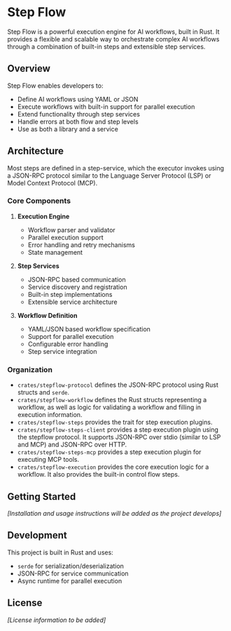 # Step Flow

Step Flow is a powerful execution engine for AI workflows, built in Rust. It provides a flexible and scalable way to orchestrate complex AI workflows through a combination of built-in steps and extensible step services.
## Overview

Step Flow enables developers to:
- Define AI workflows using YAML or JSON
- Execute workflows with built-in support for parallel execution
- Extend functionality through step services
- Handle errors at both flow and step levels
- Use as both a library and a service

## Architecture

Most steps are defined in a step-service, which the executor invokes using a JSON-RPC protocol similar to the Language Server Protocol (LSP) or Model Context Protocol (MCP).

### Core Components

1. **Execution Engine**
   - Workflow parser and validator
   - Parallel execution support
   - Error handling and retry mechanisms
   - State management

2. **Step Services**
   - JSON-RPC based communication
   - Service discovery and registration
   - Built-in step implementations
   - Extensible service architecture

3. **Workflow Definition**
   - YAML/JSON based workflow specification
   - Support for parallel execution
   - Configurable error handling
   - Step service integration

### Organization

- `crates/stepflow-protocol` defines the JSON-RPC protocol using Rust structs and `serde`.
- `crates/stepflow-workflow` defines the Rust structs representing a workflow, as well as logic
  for validating a workflow and filling in execution information.
- `crates/stepflow-steps` provides the trait for step execution plugins.
- `crates/stepflow-steps-client` provides a step execution plugin using the stepflow protocol.
  It supports JSON-RPC over stdio (similar to LSP and MCP) and JSON-RPC over HTTP.
- `crates/stepflow-steps-mcp` provides a step execution plugin for executing MCP tools.
- `crates/stepflow-execution` provides the core execution logic for a workflow. It also provides
  the built-in control flow steps.

## Getting Started

*[Installation and usage instructions will be added as the project develops]*

## Development

This project is built in Rust and uses:
- `serde` for serialization/deserialization
- JSON-RPC for service communication
- Async runtime for parallel execution

## License

*[License information to be added]*
